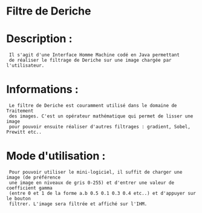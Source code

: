 Filtre de Deriche
=================

Description :
=================

     Il s'agit d'une Interface Homme Machine codé en Java permettant 
     de réaliser le filtrage de Deriche sur une image chargée par l'utilisateur.
     
Informations :
=================

     Le filtre de Deriche est couramment utilisé dans le domaine de Traitement 
     des images. C'est un opérateur mathématique qui permet de lisser une image
     pour pouvoir ensuite réaliser d'autres filtrages : gradient, Sobel, Prewitt etc..
     

Mode d'utilisation :
=================

     Pour pouvoir utiliser le mini-logiciel, il suffit de charger une image (de préférence 
     une image en niveaux de gris 0-255) et d'entrer une valeur de coefficient gamma
     (entre 0 et 1 de la forme a.b 0.5 0.1 0.3 0.4 etc..) et d'appuyer sur le bouton 
     filtrer. L'image sera filtrée et affiché sur l'IHM.
     
     


